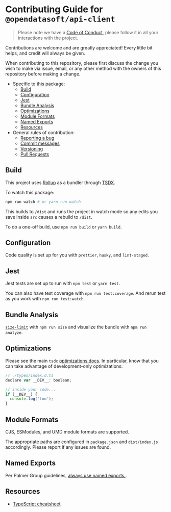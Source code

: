 # Contributing Guide for `@opendatasoft/api-client`

> Please note we have a [Code of Conduct](../../CODE_OF_CONDUCT.md), please follow it in all your interactions with the project.

Contributions are welcome and are greatly appreciated! Every little bit helps, and credit will always be given.

When contributing to this repository, please first discuss the change you wish to make via issue, email, or any other method with the owners of this repository before making a change.

- Specific to this package:
  - [Build](#build)
  - [Configuration](#configuration)
  - [Jest](#jest)
  - [Bundle Analysis](#bundle-analysis)
  - [Optimizations](#optimizations)
  - [Module Formats](#module-formats)
  - [Named Exports](#named-exports)
  - [Resources](#resources)
- General rules of contribution:
  - [Reporting a bug](../../CONTRIBUTING.md#reporting-a-bug)
  - [Commit messages](../../CONTRIBUTING.md#commit-messages)
  - [Versioning](../../CONTRIBUTING.md#versioning)
  - [Pull Requests](../../CONTRIBUTING.md#pull-requests)

## Build

This project uses [Rollup](https://rollupjs.org) as a bundler through [TSDX](https://tsdx.io/api-reference).

To watch this package:

```bash
npm run watch # or yarn run watch
```

This builds to `/dist` and runs the project in watch mode so any edits you save inside `src` causes a rebuild to `/dist`.

To do a one-off build, use `npm run build` or `yarn build`.

## Configuration

Code quality is set up for you with `prettier`, `husky`, and `lint-staged`.

## Jest

Jest tests are set up to run with `npm test` or `yarn test`.

You can also have test coverage with `npm run test:coverage`. And rerun test as you work with `npm run test:watch`.

## Bundle Analysis

[`size-limit`](https://github.com/ai/size-limit) with `npm run size` and visualize the bundle with `npm run analyze`.

## Optimizations

Please see the main `tsdx` [optimizations docs](https://github.com/palmerhq/tsdx#optimizations). In particular, know that you can take advantage of development-only optimizations:

```js
// ./types/index.d.ts
declare var __DEV__: boolean;

// inside your code...
if (__DEV__) {
  console.log('foo');
}
```

## Module Formats

CJS, ESModules, and UMD module formats are supported.

The appropriate paths are configured in `package.json` and `dist/index.js` accordingly. Please report if any issues are found.

## Named Exports

Per Palmer Group guidelines, [always use named exports.](https://github.com/palmerhq/typescript#exports).

## Resources

- [TypeScript cheatsheet](https://devhints.io/typescript)

